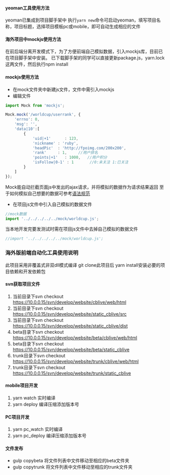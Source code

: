 #### yeoman工具使用方法
yeoman已集成到项目脚手架中
执行`yarn new`命令可启动yeoman，填写项目名称，项目标题，选择项目模板pc或mobile，即可自动生成相应的文件
#### 海外项目中mockjs使用方法
在前后端分离开发模式下，为了方便前端自己模拟数据，引入mockjs库，目前已在项目脚手架中安装。
已下载脚手架的同学可以直接更新package.js，yarn.lock 这两文件，然后执行npm install

#### mockjs使用方法

*  在mock文件夹中新建js文件，文件中需引入mockjs
*  编辑文件
```js
import Mock from 'mockjs';

Mock.mock('/worldcup/userrank', {
    'errno': 0,
    'msg': '',
    'data|10':[
        {
            'uid|+1'      : 123,
            'nickname' : 'ruby',
            'headPic'  : 'http://fpoimg.com/200x200',
            'rank'     : 1,     //用户排名
            'points|+1'   : 1000,   //用户积分
            'isFollow|0-1' : 1       //0:未关注 1:已关注
        }
    ]
});
```
Mock能自动拦截页面js中发出的ajax请求，并将模拟的数据作为请求结果返回
至于如何模拟自己想要的数据可参考[语法规范](https://github.com/nuysoft/Mock/wiki/Syntax-Specification)

*  在项目js文件中引入自己模拟的数据文件
```js
//mock数据
import '../../../../../mock/worldcup.js';
```
当本地开发完要发测试时需在项目js文件中去掉自己模拟的数据文件
```js
//import '../../../../../mock/worldcup.js';
```

### 海外版前端自动化工具使用说明
此项目采用非覆盖式非双dll模式编译
git clone此项目后
yarn install安装必要的项目依赖和开发依赖包

#### svn获取项目文件

1. 当前目录下svn checkout https://10.0.0.15/svn/develop/website/cblive/web/html
2. 当前目录下svn checkout https://10.0.0.15/svn/develop/website/static_cblive/src
3. 当前目录下svn checkout https://10.0.0.15/svn/develop/website/static_cblive/dist
4. beta目录下svn checkout https://10.0.0.15/svn/develop/website/beta/cblive/web/html
5. beta目录下svn checkout https://10.0.0.15/svn/develop/website/beta/static_cblive
7. trunk目录下svn checkout https://10.0.0.15/svn/develop/website/trunk/cblive/web/html
8. trunk目录下svn checkout https://10.0.0.15/svn/develop/website/trunk/static_cblive


#### mobile项目开发

1. yarn watch 实时编译
2. yarn deploy 编译压缩添加版本号


#### PC项目开发

1. yarn pc_watch 实时编译
2. yarn pc_deploy 编译压缩添加版本号


#### 文件发布
* gulp copybeta 将文件列表中文件移动至相应的beta文件夹
* gulp copytrunk 将文件列表中文件移动至相应的trunk文件夹

